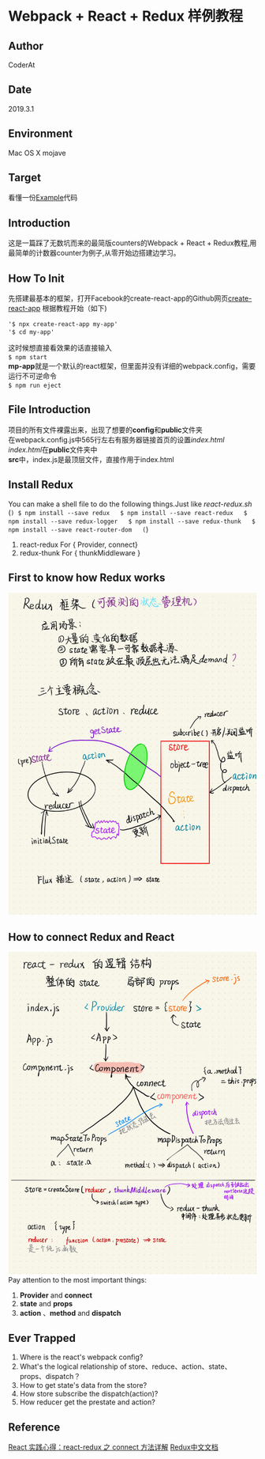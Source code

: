 # Webpack + React + Redux 样例教程
## Author
CoderAt
## Date
2019.3.1
## Environment
Mac OS X mojave
## Target
看懂一份[Example](https://github.com/cornflourblue/react-redux-registration-login-example)代码

## Introduction
这是一篇踩了无数坑而来的最简版counters的Webpack + React + Redux教程,用最简单的计数器counter为例子,从零开始边搭建边学习。

## How To Init
先搭建最基本的框架，打开Facebook的create-react-app的Github网页[create-react-app](https://github.com/facebook/create-react-app)
根据教程开始（如下)  

    '$ npx create-react-app my-app'  
    '$ cd my-app'

这时候想直接看效果的话直接输入  
`$ npm start`  
**mp-app**就是一个默认的react框架，但里面并没有详细的webpack.config，需要运行不可逆命令  
`$ npm run eject`  

## File Introduction
项目的所有文件裸露出来，出现了想要的**config**和**public**文件夹  
在webpack.config.js中565行左右有服务器链接首页的设置*index.html*  
*index.html*在**public**文件夹中  
**src**中，index.js是最顶层文件，直接作用于index.html  

## Install Redux
You can make a shell file to do the following things.Just like *react-redux.sh*  
(```)
    $ npm install --save redux  
    $ npm install --save react-redux  
    $ npm install --save redux-logger  
    $ npm install --save redux-thunk  
    $ npm install --save react-router-dom  
(```)  
1. react-redux For { Provider, connect}
2. redux-thunk For { thunkMiddleware }

## First to know how Redux works
![Redux](./pictures/react-3.jpg "redux")

## How to connect Redux and React
![react-redux](./pictures/react-4.jpg "react-redux")  
Pay attention to the most important things:
1. **Provider** and **connect**
2. **state** and **props**
3. **action** 、**method** and **dispatch**

## Ever Trapped
1. Where is the react's webpack config?
2. What's the logical relationship of store、reduce、action、state、props、dispatch？
3. How to get state's data from the store?
4. How store subscribe the dispatch(action)?
5. How reducer get the prestate and action?

## Reference
[React 实践心得：react-redux 之 connect 方法详解](https://yq.aliyun.com/articles/59428)
[Redux中文文档](http://cn.redux.js.org/index.html)

